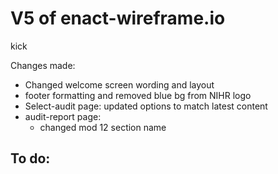 # V5 of enact-wireframe.io

kick 

Changes made:
- Changed welcome screen wording and layout
- footer formatting and removed blue bg from NIHR logo
- Select-audit page: updated options to match latest content
- audit-report page: 
  - changed mod 12 section name

To do:
- 


